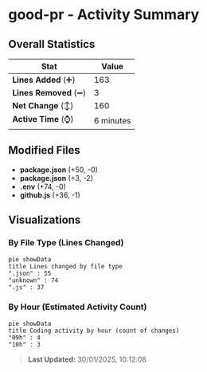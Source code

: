 # good-pr - Activity Summary 

## Overall Statistics

| Stat                   | Value                                                             |
| ---------------------- | ----------------------------------------------------------------- |
| **Lines Added** (➕)   | 163                                          |
| **Lines Removed** (➖) | 3                                        |
| **Net Change** (↕)    | 160                |
| **Active Time** (⌚)   | 6 minutes |


## Modified Files
- **package.json** (+50, -0)
- **package.json** (+3, -2)
- **.env** (+74, -0)
- **github.js** (+36, -1)

## Visualizations

### By File Type (Lines Changed)

```mermaid
pie showData
title Lines changed by file type
".json" : 55
"unknown" : 74
".js" : 37
```

### By Hour (Estimated Activity Count)

```mermaid
pie showData
title Coding activity by hour (count of changes)
"09h" : 4
"10h" : 3
```


> **Last Updated:** 30/01/2025, 10:12:08